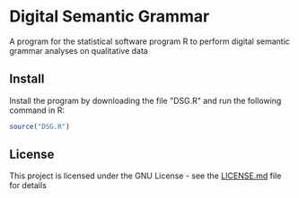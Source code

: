 # Digital Semantic Grammar
A program for the statistical software program R to perform digital semantic grammar analyses on qualitative data

Install
-------
Install the program by downloading the file "DSG.R" and run the following command in R:

``` r
source("DSG.R")
```


## License

This project is licensed under the GNU License - see the [LICENSE.md](LICENSE.md) file for details

